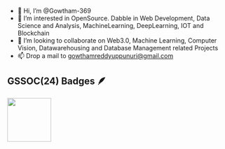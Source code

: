 - 👋 Hi, I’m @Gowtham-369
- 👀 I’m interested in OpenSource. Dabble in Web Development, Data Science and Analysis, MachineLearning, DeepLearning, IOT and Blockchain
- 💞️ I’m looking to collaborate on Web3.0, Machine Learning, Computer Vision, Datawarehousing and Database Management related Projects
- 📫 Drop a mail to gowthamreddyuppunuri@gmail.com

<!---
Gowtham-369/Gowtham-369 is a ✨ special ✨ repository because its `README.md` (this file) appears on your GitHub profile.
You can click the Preview link to take a look at your changes.
--->

## GSSOC(24) Badges 🪶
<div style='display:flex; align-items:center; gap: 10px;' align='center'><a href="https://gssoc.girlscript.tech/leaderboard">
  <img src="https://raw.githubusercontent.com/GSSoC24/Postman-Challenge/main/docs/assets/Postman%20White.png" width="100px" height="100px" />
</div>
